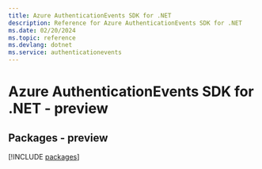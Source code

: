 ```yaml
---
title: Azure AuthenticationEvents SDK for .NET
description: Reference for Azure AuthenticationEvents SDK for .NET
ms.date: 02/20/2024
ms.topic: reference
ms.devlang: dotnet
ms.service: authenticationevents
---
```

# Azure AuthenticationEvents SDK for .NET - preview
## Packages - preview
[!INCLUDE [packages](authenticationevents-index.md)]